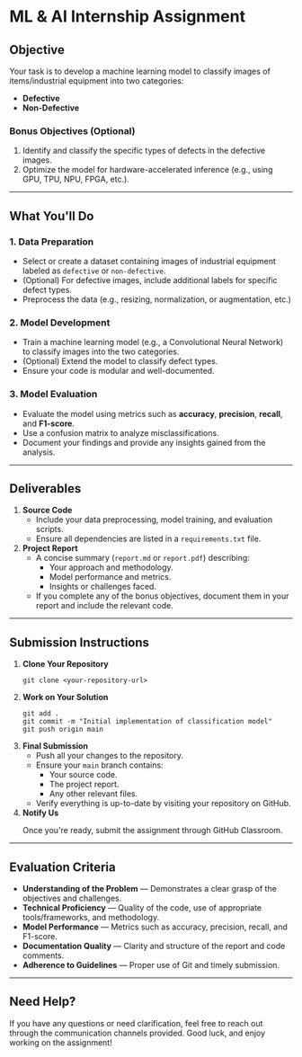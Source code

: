 <!DOCTYPE html>
<html lang="en">
<head>
  <meta charset="UTF-8">
  <title>ML & AI Internship Assignment</title>
</head>
<body>
  <h1><strong>ML & AI Internship Assignment</strong></h1>

  <h2><strong>Objective</strong></h2>
  <p>Your task is to develop a machine learning model to classify images of items/industrial equipment into two categories:</p>
  <ul>
    <li><strong>Defective</strong></li>
    <li><strong>Non-Defective</strong></li>
  </ul>

  <h3><strong>Bonus Objectives (Optional)</strong></h3>
  <ol>
    <li>Identify and classify the specific types of defects in the defective images.</li>
    <li>Optimize the model for hardware-accelerated inference (e.g., using GPU, TPU, NPU, FPGA, etc.).</li>
  </ol>

  <hr>

  <h2><strong>What You'll Do</strong></h2>

  <h3><strong>1. Data Preparation</strong></h3>
  <ul>
    <li>Select or create a dataset containing images of industrial equipment labeled as <code>defective</code> or <code>non-defective</code>.</li>
    <li>(Optional) For defective images, include additional labels for specific defect types.</li>
    <li>Preprocess the data (e.g., resizing, normalization, or augmentation, etc.)</li>
  </ul>

  <h3><strong>2. Model Development</strong></h3>
  <ul>
    <li>Train a machine learning model (e.g., a Convolutional Neural Network) to classify images into the two categories.</li>
    <li>(Optional) Extend the model to classify defect types.</li>
    <li>Ensure your code is modular and well-documented.</li>
  </ul>

  <h3><strong>3. Model Evaluation</strong></h3>
  <ul>
    <li>Evaluate the model using metrics such as <strong>accuracy</strong>, <strong>precision</strong>, <strong>recall</strong>, and <strong>F1-score</strong>.</li>
    <li>Use a confusion matrix to analyze misclassifications.</li>
    <li>Document your findings and provide any insights gained from the analysis.</li>
  </ul>

  <hr>

  <h2><strong>Deliverables</strong></h2>
  <ol>
    <li><strong>Source Code</strong>
      <ul>
        <li>Include your data preprocessing, model training, and evaluation scripts.</li>
        <li>Ensure all dependencies are listed in a <code>requirements.txt</code> file.</li>
      </ul>
    </li>
    <li><strong>Project Report</strong>
      <ul>
        <li>A concise summary (<code>report.md</code> or <code>report.pdf</code>) describing:
          <ul>
            <li>Your approach and methodology.</li>
            <li>Model performance and metrics.</li>
            <li>Insights or challenges faced.</li>
          </ul>
        </li>
        <li>If you complete any of the bonus objectives, document them in your report and include the relevant code.</li>
      </ul>
    </li>
  </ol>

  <hr>

  <h2><strong>Submission Instructions</strong></h2>
  <ol>
    <li><strong>Clone Your Repository</strong>
      <pre><code>git clone &lt;your-repository-url&gt;</code></pre>
    </li>
    <li><strong>Work on Your Solution</strong>
      <pre><code>git add .
git commit -m "Initial implementation of classification model"
git push origin main</code></pre>
    </li>
    <li><strong>Final Submission</strong>
      <ul>
        <li>Push all your changes to the repository.</li>
        <li>Ensure your <code>main</code> branch contains:
          <ul>
            <li>Your source code.</li>
            <li>The project report.</li>
            <li>Any other relevant files.</li>
          </ul>
        </li>
        <li>Verify everything is up-to-date by visiting your repository on GitHub.</li>
      </ul>
    </li>
    <li><strong>Notify Us</strong>
      <p>Once you're ready, submit the assignment through GitHub Classroom.</p>
    </li>
  </ol>

  <hr>

  <h2><strong>Evaluation Criteria</strong></h2>
  <ul>
    <li><strong>Understanding of the Problem</strong> — Demonstrates a clear grasp of the objectives and challenges.</li>
    <li><strong>Technical Proficiency</strong> — Quality of the code, use of appropriate tools/frameworks, and methodology.</li>
    <li><strong>Model Performance</strong> — Metrics such as accuracy, precision, recall, and F1-score.</li>
    <li><strong>Documentation Quality</strong> — Clarity and structure of the report and code comments.</li>
    <li><strong>Adherence to Guidelines</strong> — Proper use of Git and timely submission.</li>
  </ul>

  <hr>

  <h2><strong>Need Help?</strong></h2>
  <p>If you have any questions or need clarification, feel free to reach out through the communication channels provided. Good luck, and enjoy working on the assignment!</p>
</body>
</html>
